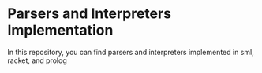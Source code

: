 # Parsers and Interpreters Implementation

In this repository, you can find parsers and interpreters implemented in sml, racket, and prolog
